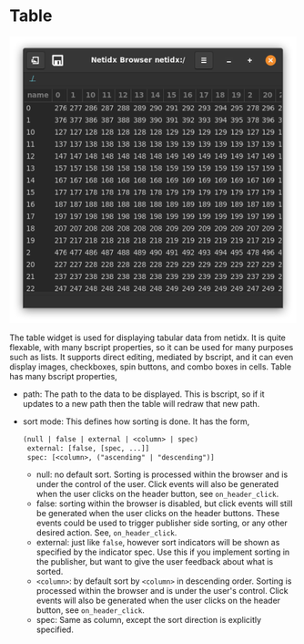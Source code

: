 # Table

![Table](./widget-table.png)

The table widget is used for displaying tabular data from netidx. It
is quite flexable, with many bscript properties, so it can be used for
many purposes such as lists. It supports direct editing, mediated by
bscript, and it can even display images, checkboxes, spin buttons, and
combo boxes in cells. Table has many bscript properties,

- path: The path to the data to be displayed. This is bscript, so if
  it updates to a new path then the table will redraw that new path.
- sort mode: This defines how sorting is done. It has the form, 

  ```
  (null | false | external | <column> | spec)
   external: [false, [spec, ...]]
   spec: [<column>, ("ascending" | "descending")]
  ```

  - null: no default sort. Sorting is processed within the browser and
    is under the control of the user. Click events will also be
    generated when the user clicks on the header button, see
    `on_header_click`.
  - false: sorting within the browser is disabled, but click events
    will still be generated when the user clicks on the header
    buttons. These events could be used to trigger publisher side
    sorting, or any other desired action. See, `on_header_click`.
  - external: just like `false`, however sort indicators will be shown
    as specified by the indicator spec. Use this if you implement
    sorting in the publisher, but want to give the user feedback about
    what is sorted.
  - `<column>`: by default sort by `<column>` in descending
    order. Sorting is processed within the browser and is under the
    user's control. Click events will also be generated when the user
    clicks on the header button, see `on_header_click`.
  - spec: Same as column, except the sort direction is explicitly
    specified.
